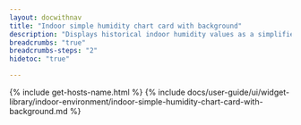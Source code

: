 ```yaml
---
layout: docwithnav
title: "Indoor simple humidity chart card with background"
description: "Displays historical indoor humidity values as a simplified chart with background. Optionally may display the corresponding latest indoor humidity value."
breadcrumbs: "true"
breadcrumbs-steps: "2"
hidetoc: "true"

---
```

{% include get-hosts-name.html %}
{% include docs/user-guide/ui/widget-library/indoor-environment/indoor-simple-humidity-chart-card-with-background.md %}
